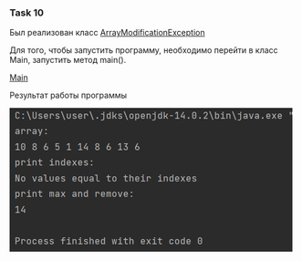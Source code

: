 ### Task 10

Был реализован класс [ArrayModificationException](ArrayModificationException.java)

Для того, чтобы запустить программу, необходимо перейти в класс Main, запустить метод main().

[Main](Main.java)

Результат работы программы

![](resources/logs.png)